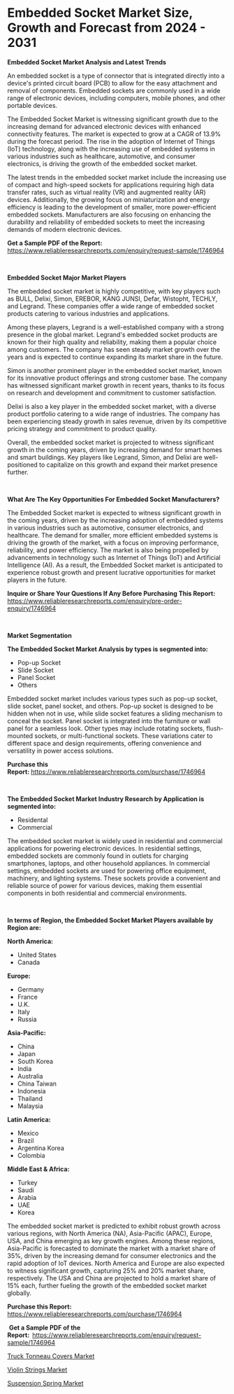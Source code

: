 <p><h1>Embedded Socket Market Size, Growth and Forecast from 2024 - 2031</h1></p><p><strong>Embedded Socket Market Analysis and Latest Trends</strong></p>
<p><p>An embedded socket is a type of connector that is integrated directly into a device's printed circuit board (PCB) to allow for the easy attachment and removal of components. Embedded sockets are commonly used in a wide range of electronic devices, including computers, mobile phones, and other portable devices.</p><p>The Embedded Socket Market is witnessing significant growth due to the increasing demand for advanced electronic devices with enhanced connectivity features. The market is expected to grow at a CAGR of 13.9% during the forecast period. The rise in the adoption of Internet of Things (IoT) technology, along with the increasing use of embedded systems in various industries such as healthcare, automotive, and consumer electronics, is driving the growth of the embedded socket market.</p><p>The latest trends in the embedded socket market include the increasing use of compact and high-speed sockets for applications requiring high data transfer rates, such as virtual reality (VR) and augmented reality (AR) devices. Additionally, the growing focus on miniaturization and energy efficiency is leading to the development of smaller, more power-efficient embedded sockets. Manufacturers are also focusing on enhancing the durability and reliability of embedded sockets to meet the increasing demands of modern electronic devices.</p></p>
<p><strong>Get a Sample PDF of the Report:&nbsp;</strong> <a href="https://www.reliableresearchreports.com/enquiry/request-sample/1746964">https://www.reliableresearchreports.com/enquiry/request-sample/1746964</a></p>
<p>&nbsp;</p>
<p><strong>Embedded Socket Major Market Players</strong></p>
<p><p>The embedded socket market is highly competitive, with key players such as BULL, Delixi, Simon, EREBOR, KANG JUNSI, Defar, Wistopht, TECHLY, and Legrand. These companies offer a wide range of embedded socket products catering to various industries and applications.</p><p>Among these players, Legrand is a well-established company with a strong presence in the global market. Legrand's embedded socket products are known for their high quality and reliability, making them a popular choice among customers. The company has seen steady market growth over the years and is expected to continue expanding its market share in the future.</p><p>Simon is another prominent player in the embedded socket market, known for its innovative product offerings and strong customer base. The company has witnessed significant market growth in recent years, thanks to its focus on research and development and commitment to customer satisfaction.</p><p>Delixi is also a key player in the embedded socket market, with a diverse product portfolio catering to a wide range of industries. The company has been experiencing steady growth in sales revenue, driven by its competitive pricing strategy and commitment to product quality.</p><p>Overall, the embedded socket market is projected to witness significant growth in the coming years, driven by increasing demand for smart homes and smart buildings. Key players like Legrand, Simon, and Delixi are well-positioned to capitalize on this growth and expand their market presence further.</p></p>
<p>&nbsp;</p>
<p><strong>What Are The Key Opportunities For Embedded Socket Manufacturers?</strong></p>
<p><p>The Embedded Socket market is expected to witness significant growth in the coming years, driven by the increasing adoption of embedded systems in various industries such as automotive, consumer electronics, and healthcare. The demand for smaller, more efficient embedded systems is driving the growth of the market, with a focus on improving performance, reliability, and power efficiency. The market is also being propelled by advancements in technology such as Internet of Things (IoT) and Artificial Intelligence (AI). As a result, the Embedded Socket market is anticipated to experience robust growth and present lucrative opportunities for market players in the future.</p></p>
<p><strong>Inquire or Share Your Questions If Any Before Purchasing This Report:</strong> <a href="https://www.reliableresearchreports.com/enquiry/pre-order-enquiry/1746964">https://www.reliableresearchreports.com/enquiry/pre-order-enquiry/1746964</a></p>
<p>&nbsp;</p>
<p><strong>Market Segmentation</strong></p>
<p><strong>The Embedded Socket Market Analysis by types is segmented into:</strong></p>
<p><ul><li>Pop-up Socket</li><li>Slide Socket</li><li>Panel Socket</li><li>Others</li></ul></p>
<p><p>Embedded socket market includes various types such as pop-up socket, slide socket, panel socket, and others. Pop-up socket is designed to be hidden when not in use, while slide socket features a sliding mechanism to conceal the socket. Panel socket is integrated into the furniture or wall panel for a seamless look. Other types may include rotating sockets, flush-mounted sockets, or multi-functional sockets. These variations cater to different space and design requirements, offering convenience and versatility in power access solutions.</p></p>
<p><strong>Purchase this Report:&nbsp;</strong><a href="https://www.reliableresearchreports.com/purchase/1746964">https://www.reliableresearchreports.com/purchase/1746964</a></p>
<p>&nbsp;</p>
<p><strong>The Embedded Socket Market Industry Research by Application is segmented into:</strong></p>
<p><ul><li>Residental</li><li>Commercial</li></ul></p>
<p><p>The embedded socket market is widely used in residential and commercial applications for powering electronic devices. In residential settings, embedded sockets are commonly found in outlets for charging smartphones, laptops, and other household appliances. In commercial settings, embedded sockets are used for powering office equipment, machinery, and lighting systems. These sockets provide a convenient and reliable source of power for various devices, making them essential components in both residential and commercial environments.</p></p>
<p>&nbsp;</p>
<p><strong>In terms of Region, the Embedded Socket Market Players available by Region are:</strong></p>
<p>
    <p> <strong> North America: </strong>
        <ul>
            <li>United States</li>
            <li>Canada</li>
        </ul>
        </p> 
    <p> <strong> Europe: </strong>
        <ul>
            <li>Germany</li>
            <li>France</li>
            <li>U.K.</li>
            <li>Italy</li>
            <li>Russia</li>
        </ul>
        </p> 
    <p> <strong> Asia-Pacific: </strong>
        <ul>
            <li>China</li>
            <li>Japan</li>
            <li>South Korea</li>
            <li>India</li>
            <li>Australia</li>
            <li>China Taiwan</li>
            <li>Indonesia</li>
            <li>Thailand</li>
            <li>Malaysia</li>
        </ul>
        </p> 
    <p> <strong> Latin America: </strong>
        <ul>
            <li>Mexico</li>
            <li>Brazil</li>
            <li>Argentina Korea</li>
            <li>Colombia</li>
        </ul>
        </p> 
    <p> <strong> Middle East & Africa: </strong>
        <ul>
            <li>Turkey</li>
            <li>Saudi</li>
            <li>Arabia</li>
            <li>UAE</li>
            <li>Korea</li>
        </ul>
    </p>
    </p>
<p><p>The embedded socket market is predicted to exhibit robust growth across various regions, with North America (NA), Asia-Pacific (APAC), Europe, USA, and China emerging as key growth engines. Among these regions, Asia-Pacific is forecasted to dominate the market with a market share of 35%, driven by the increasing demand for consumer electronics and the rapid adoption of IoT devices. North America and Europe are also expected to witness significant growth, capturing 25% and 20% market share, respectively. The USA and China are projected to hold a market share of 15% each, further fueling the growth of the embedded socket market globally.</p></p>
<p><strong>Purchase this Report: </strong><a href="https://www.reliableresearchreports.com/purchase/1746964">https://www.reliableresearchreports.com/purchase/1746964</a></p>
<p>&nbsp;<strong>Get a Sample PDF of the Report:&nbsp;&nbsp;</strong><a href="https://www.reliableresearchreports.com/enquiry/request-sample/1746964">https://www.reliableresearchreports.com/enquiry/request-sample/1746964</a></p>
<p><strong></strong></p>
<p><p><a href="https://sudsy-motorcycle-bbc.notion.site/Truck-Tonneau-Covers-Market-Provides-Detailed-Segmentation-of-this-Market-based-on-Type-Application-233ab904cd084159bda4e6aa621dd808">Truck Tonneau Covers Market</a></p><p><a href="https://github.com/redneck06/Market-Research-Report-List-2/blob/main/violin-strings-market.md">Violin Strings Market</a></p><p><a href="https://military-diascia-e68.notion.site/Suspension-Spring-Market-Size-Focuses-on-Market-Dynamics-In-Depth-Analysis-and-Future-Projections-o-f074f37a0a374107bfa05c3e923ef9ce">Suspension Spring Market</a></p></p>